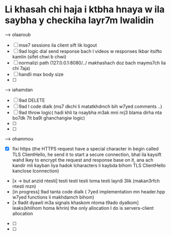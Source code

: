 # Li khasah chi haja i ktbha hnaya w ila saybha y checkiha layr7m lwalidin

--> olaaroub
- [ ] mse7 sessions ila client sift lik logout
- [ ] 9ad logic dial send response bach l videos w responses lkbar itsifto kamlin (sifet chwi b chwi)
- [ ] normalizi path (127.0.0.1:8080/../ makhashach doz bach mayms7ch lia chi 7aja)
- [ ] handli max body size
- [ ]

--> iahamdan
- [ ] 9ad DELETE
- [ ] 9ad l code dialk (ms7 dkchi li matatkhdmch bih w7yed comments ..)
- [ ] 9ad throw logic( hadi khli ta nsaybha m3ak mni nrj3 blama dirha nta bo7dk 7it ba9i ghanchangiw logic)
- [ ]
- [ ]

--> ohammou
- [x] fixi https (the HTTPS request have a special character in begin called TLS ClientHello, he send it to start a secure connection, bhal ila kaysift wahd lkey to encrypt the request and response base on it, ana ach kandir mli kayban liya hadok lcharacters li kaybda bihom TLS ClientHello kanclose lconnection)
- [x -> but anzid ntesti] testi testi testi toma testi layrdi 3lik (makan3rfch ntesti mzn)
- [in progress] 9ad tanta code dialk ( 7yed implementation mn header.hpp w7yed functions li makhdamch bihom)
- [x 9adit dyawli m3a signals khaskom ntoma t9ado dyalkom] leaks(khlihom homa lkhrin) the only allocation I do is servers-client allocation
- [ ]
- [ ]